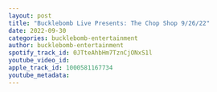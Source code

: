 ```yaml
---
layout: post
title: "Bucklebomb Live Presents: The Chop Shop 9/26/22"
date: 2022-09-30
categories: bucklebomb-entertainment
author: bucklebomb-entertainment
spotify_track_id: 0JTteAhbHm7TznCjONxS1l
youtube_video_id: 
apple_track_id: 1000581167734
youtube_metadata: 
---
```

